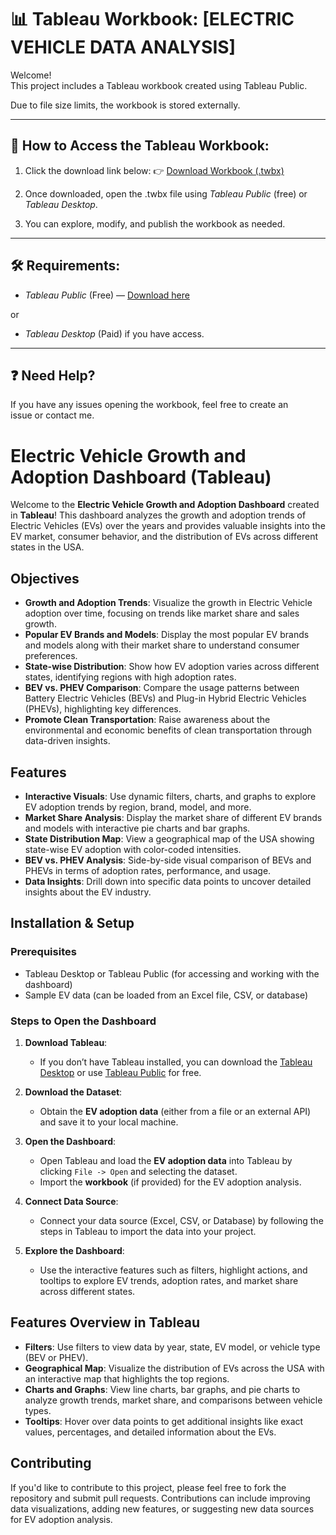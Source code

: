 # 📊 Tableau Workbook: [ELECTRIC VEHICLE DATA ANALYSIS]

Welcome!  
This project includes a Tableau workbook created using Tableau Public.

Due to file size limits, the workbook is stored externally.

---

## 🚀 How to Access the Tableau Workbook:

1. Click the download link below:
   👉 [Download Workbook (.twbx)](https://drive.google.com/file/d/1mXUR0QhfI3_pdpKxPZoM2gi-ogKP4MsA/view?usp=sharing)

2. Once downloaded, open the .twbx file using *Tableau Public* (free) or *Tableau Desktop*.

3. You can explore, modify, and publish the workbook as needed.

---

## 🛠 Requirements:

- *Tableau Public* (Free) — [Download here](https://public.tableau.com/en-us/s/download)

or

- *Tableau Desktop* (Paid) if you have access.

---

## ❓ Need Help?
If you have any issues opening the workbook, feel free to create an issue or contact me.
# Electric Vehicle Growth and Adoption Dashboard (Tableau)

Welcome to the **Electric Vehicle Growth and Adoption Dashboard** created in **Tableau**! This dashboard analyzes the growth and adoption trends of Electric Vehicles (EVs) over the years and provides valuable insights into the EV market, consumer behavior, and the distribution of EVs across different states in the USA.

## Objectives

- **Growth and Adoption Trends**: Visualize the growth in Electric Vehicle adoption over time, focusing on trends like market share and sales growth.
- **Popular EV Brands and Models**: Display the most popular EV brands and models along with their market share to understand consumer preferences.
- **State-wise Distribution**: Show how EV adoption varies across different states, identifying regions with high adoption rates.
- **BEV vs. PHEV Comparison**: Compare the usage patterns between Battery Electric Vehicles (BEVs) and Plug-in Hybrid Electric Vehicles (PHEVs), highlighting key differences.
- **Promote Clean Transportation**: Raise awareness about the environmental and economic benefits of clean transportation through data-driven insights.

## Features

- **Interactive Visuals**: Use dynamic filters, charts, and graphs to explore EV adoption trends by region, brand, model, and more.
- **Market Share Analysis**: Display the market share of different EV brands and models with interactive pie charts and bar graphs.
- **State Distribution Map**: View a geographical map of the USA showing state-wise EV adoption with color-coded intensities.
- **BEV vs. PHEV Analysis**: Side-by-side visual comparison of BEVs and PHEVs in terms of adoption rates, performance, and usage.
- **Data Insights**: Drill down into specific data points to uncover detailed insights about the EV industry.

## Installation & Setup

### Prerequisites

- Tableau Desktop or Tableau Public (for accessing and working with the dashboard)
- Sample EV data (can be loaded from an Excel file, CSV, or database)

### Steps to Open the Dashboard

1. **Download Tableau**:
   - If you don’t have Tableau installed, you can download the [Tableau Desktop](https://www.tableau.com/products/desktop) or use [Tableau Public](https://public.tableau.com/s/) for free.
   
2. **Download the Dataset**:
   - Obtain the **EV adoption data** (either from a file or an external API) and save it to your local machine.

3. **Open the Dashboard**:
   - Open Tableau and load the **EV adoption data** into Tableau by clicking `File -> Open` and selecting the dataset.
   - Import the **workbook** (if provided) for the EV adoption analysis.

4. **Connect Data Source**:
   - Connect your data source (Excel, CSV, or Database) by following the steps in Tableau to import the data into your project.

5. **Explore the Dashboard**:
   - Use the interactive features such as filters, highlight actions, and tooltips to explore EV trends, adoption rates, and market share across different states.

## Features Overview in Tableau

- **Filters**: Use filters to view data by year, state, EV model, or vehicle type (BEV or PHEV).
- **Geographical Map**: Visualize the distribution of EVs across the USA with an interactive map that highlights the top regions.
- **Charts and Graphs**: View line charts, bar graphs, and pie charts to analyze growth trends, market share, and comparisons between vehicle types.
- **Tooltips**: Hover over data points to get additional insights like exact values, percentages, and detailed information about the EVs.

## Contributing

If you'd like to contribute to this project, please feel free to fork the repository and submit pull requests. Contributions can include improving data visualizations, adding new features, or suggesting new data sources for EV adoption analysis.



